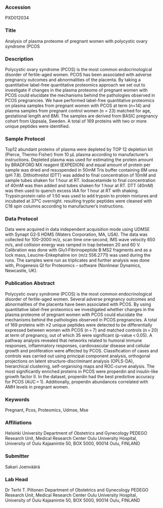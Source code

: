 ### Accession
PXD012034

### Title
Analysis of plasma proteome of pregnant women with polycystic ovary syndrome (PCOS

### Description
Polycystic ovary syndrome (PCOS) is the most common endocrinological disorder of fertile-aged women. PCOS has been associated with adverse pregnancy outcomes and abnormalities of the placenta. By taking a quantitative label-free quantitative proteomics approach we set out to investigate if changes in the plasma proteome of pregnant women with PCOS could elucidate the mechanisms behind the pathologies observed in PCOS pregnancies. We have performed label-free quantitative proteomics on plasma samples from pregnant women with PCOS at term (n=14) and plasma samples from pregnant control women (n = 23) matched for age, gestational length and BMI. The samples are derived from BASIC pregnancy cohort from Uppsala, Sweden. A total of 169 proteins with two or more unique peptides were identified.

### Sample Protocol
Top12 abundant proteins of plasma were depleted by TOP 12 depletion kit (Pierce, Thermo Fisher) from 10 µL plasma according to manufacturer’s instructions. Depleted plasma was used for estimating the protein amount by BRADFORD MX reagent (EXPEDION) and equal amount of protein per sample was dried and resuspended in 50mM Tris buffer containing 6M urea (pH 7.8). Dithiothreitol (DTT) was added to final concentration of 10mM and sample tubes shaken for 1 hour at RT. Iodoacetamide to final concentration of 40mM was then added and tubes shaken for 1 hour at RT. DTT (40mM) was then used to quench excess IAA for 1 hour at RT with shaking. Trypsin:protein ratio of 1:50 was used to add trypsin to protein mixtures and incubated at 37°C overnight. resulting tryptic peptides were cleaned with C18 spin columns according to manufacturer’s instructions.

### Data Protocol
Data were acquired in data independent acquisition mode using UDMSE with Synapt G2‐S HDMS (Waters Corporation, MA, USA). The data was collected for 100–2000 m/z, scan time one‐second, IMS wave velocity 650 m/s, and collision energy was ramped in trap between 20 and 60 V. Calibration was done with Glu1‐Fibrinopeptide B MS2 fragments and as a lock mass, Leucine-Enkephaline ion (m/z 556.2771) was used during the runs. The samples were run as triplicates and further analysis was done with, Progenesis QI for Proteomics – software (Nonlinear Dynamics, Newcastle, UK).

### Publication Abstract
Polycystic ovary syndrome (PCOS) is the most common endocrinological disorder of fertile-aged women. Several adverse pregnancy outcomes and abnormalities of the placenta have been associated with PCOS. By using quantitative label-free proteomics we investigated whether changes in the plasma proteome of pregnant women with PCOS could elucidate the mechanisms behind the pathologies observed in PCOS pregnancies. A total of 169 proteins with &#x2265;2 unique peptides were detected to be differentially expressed between women with PCOS (n&#x2009;=&#x2009;7) and matched controls (n&#x2009;=&#x2009;20) at term of pregnancy, out of which 35 were significant (p-value&#x2009;&lt;&#x2009;0.05). A pathway analysis revealed that networks related to humoral immune responses, inflammatory responses, cardiovascular disease and cellular growth and proliferation were affected by PCOS. Classification of cases and controls was carried out using principal component analysis, orthogonal projections on latent structure-discriminant analysis (OPLS-DA), hierarchical clustering, self-organising maps and ROC-curve analysis. The most significantly enriched proteins in PCOS were properdin and insulin-like growth factor II. In the dataset, properdin had the best predictive accuracy for PCOS (AUC&#x2009;=&#x2009;1). Additionally, properdin abundances correlated with AMH levels in pregnant women.

### Keywords
Pregnant, Pcos, Proteomics, Udmse, Mse

### Affiliations
Helsinki University
Department of Obstetrics and Gynecology PEDEGO Research Unit, Medical Research Center Oulu University Hospital, University of Oulu Kajaanintie 50, BOX 5000, 90014 Oulu, FINLAND

### Submitter
Sakari Joenväärä

### Lab Head
Dr Terhi T. Piltonen
Department of Obstetrics and Gynecology PEDEGO Research Unit, Medical Research Center Oulu University Hospital, University of Oulu Kajaanintie 50, BOX 5000, 90014 Oulu, FINLAND


